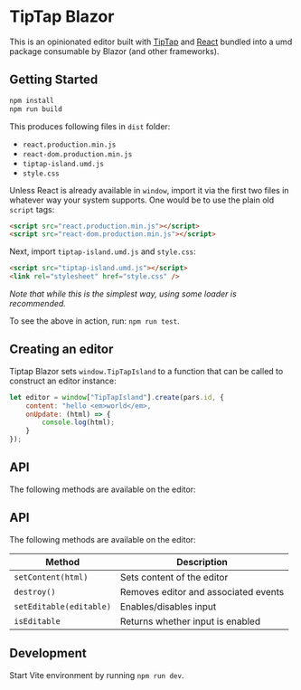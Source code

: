 # TipTap Blazor

This is an opinionated editor built with [TipTap](https://github.com/ueberdosis/tiptap) and [React](https://github.com/facebook/react) bundled into a umd package consumable by Blazor (and other frameworks).

## Getting Started

```js
npm install
npm run build
```

This produces following files in `dist` folder:
- `react.production.min.js`
- `react-dom.production.min.js`
- `tiptap-island.umd.js`
- `style.css`

Unless React is already available in `window`, import it via the first two files in whatever way your system supports. One would be to use the plain old `script` tags:

```html
<script src="react.production.min.js"></script>
<script src="react-dom.production.min.js"></script>
```

Next, import `tiptap-island.umd.js` and `style.css`:

```html
<script src="tiptap-island.umd.js"></script>
<link rel="stylesheet" href="style.css" />
```

*Note that while this is the simplest way, using some loader is recommended.*

To see the above in action, run: `npm run test`.

## Creating an editor

Tiptap Blazor sets `window.TipTapIsland` to a function that can be called to construct an editor instance:

```js
let editor = window["TipTapIsland"].create(pars.id, {
    content: "hello <em>world</em>,
    onUpdate: (html) => {
        console.log(html);
    }
});
```

## API

The following methods are available on the editor:

## API

The following methods are available on the editor:

| Method | Description |
|--------|-------------|
| `setContent(html)` | Sets content of the editor |
| `destroy()` | Removes editor and associated events |
| `setEditable(editable)` | Enables/disables input |
| `isEditable` | Returns whether input is enabled |

## Development

Start Vite environment by running `npm run dev`.
